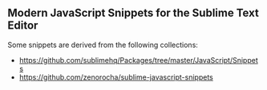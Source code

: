 ## Modern JavaScript Snippets for the Sublime Text Editor

Some snippets are derived from the following collections:
* https://github.com/sublimehq/Packages/tree/master/JavaScript/Snippets
* https://github.com/zenorocha/sublime-javascript-snippets
